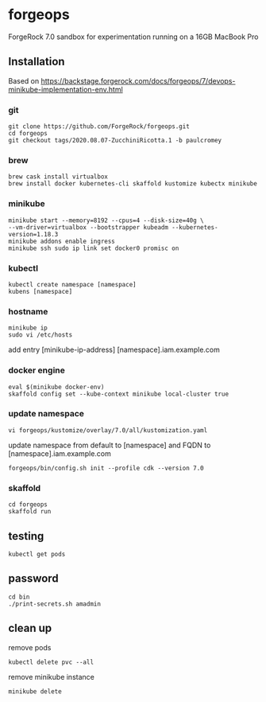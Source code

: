 # forgeops

ForgeRock 7.0 sandbox for experimentation running on a 16GB MacBook Pro

## Installation

Based on <https://backstage.forgerock.com/docs/forgeops/7/devops-minikube-implementation-env.html>

### git

    git clone https://github.com/ForgeRock/forgeops.git
    cd forgeops
    git checkout tags/2020.08.07-ZucchiniRicotta.1 -b paulcromey

### brew

    brew cask install virtualbox
    brew install docker kubernetes-cli skaffold kustomize kubectx minikube

### minikube

    minikube start --memory=8192 --cpus=4 --disk-size=40g \
    --vm-driver=virtualbox --bootstrapper kubeadm --kubernetes-version=1.18.3
    minikube addons enable ingress
    minikube ssh sudo ip link set docker0 promisc on

### kubectl

    kubectl create namespace [namespace]
    kubens [namespace]

### hostname

    minikube ip
    sudo vi /etc/hosts

add entry [minikube-ip-address] [namespace].iam.example.com

### docker engine

    eval $(minikube docker-env)
    skaffold config set --kube-context minikube local-cluster true

### update namespace

    vi forgeops/kustomize/overlay/7.0/all/kustomization.yaml 

update namespace from default to [namespace] and FQDN to [namespace].iam.example.com

    forgeops/bin/config.sh init --profile cdk --version 7.0

### skaffold

    cd forgeops
    skaffold run

## testing

    kubectl get pods
    
## password

    cd bin                    
    ./print-secrets.sh amadmin

## clean up

remove pods

    kubectl delete pvc --all

remove minikube instance

    minikube delete
